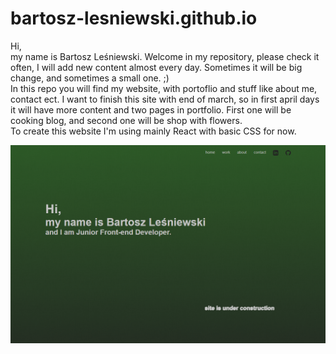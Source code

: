 # bartosz-lesniewski.github.io

<p>Hi,</br>
my name is Bartosz Leśniewski. Welcome in my repository, please check it often, I will add new content almost every day. Sometimes it will be big change, and sometimes a small one. ;)</br>
In this repo you will find my website, with portoflio and stuff like about me, contact ect. I want to finish this site with end of march, so in first april days it will have more content and two pages in portfolio. First one will be cooking blog, and second one will be shop with flowers.</br> To create this website I'm using mainly React with basic CSS for now. </p>

<a href="https://bartosz-lesniewski.github.io/" target="_blank"><img src="./portfolio-react/src/img/indexhtmlscreen.png" alt="index.html screen"></a>
